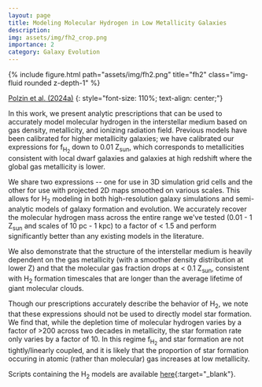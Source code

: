 ```yaml
---
layout: page
title: Modeling Molecular Hydrogen in Low Metallicity Galaxies
description: 
img: assets/img/fh2_crop.png
importance: 2
category: Galaxy Evolution
---
```


<div class="row">
    <div class="col-sm mt-3 mt-md-0">
        {% include figure.html path="assets/img/fh2.png" title="fh2" class="img-fluid rounded z-depth-1" %}
    </div>
</div>
<!-- <div class="caption">
    This image can also have a caption. It's like magic.
</div> -->

[Polzin et al. (2024a)](https://ui.adsabs.harvard.edu/abs/2023arXiv231010712P/abstract)
{: style="font-size: 110%; text-align: center;"}

In this work, we present analytic prescriptions that can be used to accurately model molecular hydrogen in the interstellar medium based on gas density, metallicity, and ionizing radiation field. Previous models have been calibrated for higher metallicity galaxies; we have calibrated our expressions for f<sub>H<sub>2</sub></sub> down to 0.01 Z<sub>sun</sub>, which corresponds to metallicities consistent with local dwarf galaxies and galaxies at high redshift where the global gas metallicity is lower.

We share two expressions -- one for use in 3D simulation grid cells and the other for use with projected 2D maps smoothed on various scales. This allows for H<sub>2</sub> modeling in both high-resolution galaxy simulations and semi-analytic models of galaxy formation and evolution. We accurately recover the molecular hydrogen mass across the entire range we've tested (0.01 - 1 Z<sub>sun</sub> and scales of 10 pc - 1 kpc) to a factor of < 1.5 and perform significantly better than any existing models in the literature.

We also demonstrate that the structure of the interstellar medium is heavily dependent on the gas metallicity (with a smoother density distribution at lower Z) and that the molecular gas fraction drops at < 0.1 Z<sub>sun</sub>, consistent with  H<sub>2</sub> formation timescales that are longer than the average lifetime of giant molecular clouds.

Though our prescriptions accurately describe the behavior of H<sub>2</sub>, we note that these expressions should not be used to directly model star formation. We find that, while the depletion time of molecular hydrogen varies by a factor of >200 across two decades in metallicity, the star formation rate only varies by a factor of 10. In this regime f<sub>H<sub>2</sub></sub> and star formation are not tightly/linearly coupled, and it is likely that the proportion of star formation occuring in atomic (rather than molecular) gas increases at low metallicity.

Scripts containing the H<sub>2</sub> models are available [here](https://github.com/avapolzin/hydrogen_models){:target="_blank"}. 
<!-- Our HI-H<sub>2</sub> models are also integrated into [IllustrisTNG]() and [MilleniumTNG](). -->
